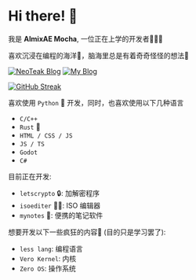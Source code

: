 # Hi there! 🎉

我是 **AImixAE Mocha**, 一位正在上学的开发者👨🏻‍💻

喜欢沉浸在编程的海洋🌊，脑海里总是有着奇奇怪怪的想法💭

[![NeoTeak Blog](https://img.shields.io/badge/Link-NeoTeak-green)](https://neoteak.cn) [![My Blog](https://img.shields.io/badge/Link-My_Blog-orange)](https://neoteak.cn)

[![GitHub Streak](https://streak-stats.demolab.com/?user=AImixAE&theme=dark)](https://git.io/streak-stats)

喜欢使用 `Python` 🐍 开发，同时，也喜欢使用以下几种语言

- `C/C++`
- `Rust` 🦀
- `HTML / CSS / JS`
- `JS / TS`
- `Godot`
- `C#`

目前正在开发:

- `letscrypto` 🔒: 加解密程序
- `isoediter` ✍🏻: ISO 编辑器
- `mynotes` 📝: 便携的笔记软件

想要开发以下一些疯狂的内容🤯 (目的只是学习罢了):

- `less lang`: 编程语言
- `Vero Kernel`: 内核
- `Zero OS`: 操作系统
